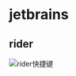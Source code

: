 # jetbrains

## rider

![rider快捷键](https://cdn.jsdelivr.net/gh/wang-jie-2020/images/20201213092519427.png)